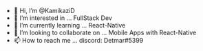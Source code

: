 - 👋 Hi, I’m @KamikaziD
- 👀 I’m interested in ... FullStack Dev
- 🌱 I’m currently learning ... React-Native
- 💞️ I’m looking to collaborate on ... Mobile Apps with React-Native
- 📫 How to reach me ... discord: Detmar#5399

<!---
KamikaziD/KamikaziD is a ✨ special ✨ repository because its `README.md` (this file) appears on your GitHub profile.
You can click the Preview link to take a look at your changes.
--->
